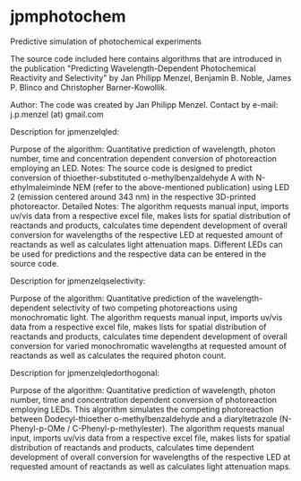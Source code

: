 # jpmphotochem
Predictive simulation of photochemical experiments

The source code included here contains algorithms that are introduced in the publication "Predicting Wavelength-Dependent Photochemical Reactivity and Selectivity" 
by Jan Philipp Menzel, Benjamin B. Noble, James P. Blinco and Christopher Barner-Kowollik. 

Author: The code was created by Jan Philipp Menzel.
Contact by e-mail: j.p.menzel (at) gmail.com

Description for jpmenzelqled:

Purpose of the algorithm: Quantitative prediction of wavelength, photon number, time and concentration dependent conversion of photoreaction employing an LED.
Notes: The source code is designed to predict conversion of thioether-substituted o-methylbenzaldehyde A with N-ethylmaleiminde NEM (refer to the above-mentioned publication) 
using LED 2 (emission centered around 343 nm) in the respective 3D-printed photoreactor. 
Detailed Notes: The algorithm requests manual input, imports uv/vis data from a respective excel file, makes lists for spatial distribution of reactands and products, 
calculates time dependent development of overall conversion for wavelengths of the respective LED at requested amount of reactands as well as calculates light attenuation maps.
Different LEDs can be used for predictions and the respective data can be entered in the source code.

Description for jpmenzelqselectivity:

Purpose of the algorithm: Quantitative prediction of the wavelength-dependent selectivity of two competing photoreactions using monochromatic light.
The algorithm requests manual input, imports uv/vis data from a respective excel file, makes lists for spatial distribution of reactands and products, 
calculates time dependent development of overall conversion for varied monochromatic wavelengths at requested amount of reactands as well as calculates the required photon count.

Description for jpmenzelqledorthogonal:

Purpose of the algorithm: Quantitative prediction of wavelength, photon number, time and concentration dependent conversion of photoreaction employing LEDs.
This algorithm simulates the competing photoreaction between Dodecyl-thioether o-methylbenzaldehyde and a diaryltetrazole (N-Phenyl-p-OMe / C-Phenyl-p-methylester).
The algorithm requests manual input, imports uv/vis data from a respective excel file, makes lists for spatial distribution of reactands and products, 
calculates time dependent development of overall conversion for wavelengths of the respective LED at requested amount of reactands as well as calculates light attenuation maps.


